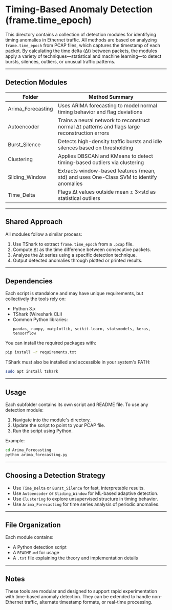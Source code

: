 # Timing-Based Anomaly Detection (frame.time_epoch)

This directory contains a collection of detection modules for identifying timing anomalies in Ethernet traffic. All methods are based on analyzing `frame.time_epoch` from PCAP files, which captures the timestamp of each packet. By calculating the time delta (Δt) between packets, the modules apply a variety of techniques—statistical and machine learning—to detect bursts, silences, outliers, or unusual traffic patterns.

---

## Detection Modules

| Folder              | Method Summary                                                      |
|---------------------|----------------------------------------------------------------------|
| Arima_Forecasting   | Uses ARIMA forecasting to model normal timing behavior and flag deviations |
| Autoencoder         | Trains a neural network to reconstruct normal Δt patterns and flags large reconstruction errors |
| Burst_Silence       | Detects high-density traffic bursts and idle silences based on thresholding |
| Clustering          | Applies DBSCAN and KMeans to detect timing-based outliers via clustering |
| Sliding_Window      | Extracts window-based features (mean, std) and uses One-Class SVM to identify anomalies |
| Time_Delta          | Flags Δt values outside mean ± 3×std as statistical outliers         |

---

## Shared Approach

All modules follow a similar process:

1. Use TShark to extract `frame.time_epoch` from a `.pcap` file.
2. Compute Δt as the time difference between consecutive packets.
3. Analyze the Δt series using a specific detection technique.
4. Output detected anomalies through plotted or printed results.

---

## Dependencies

Each script is standalone and may have unique requirements, but collectively the tools rely on:

- Python 3.x
- TShark (Wireshark CLI)
- Common Python libraries:
  ```
  pandas, numpy, matplotlib, scikit-learn, statsmodels, keras, tensorflow
  ```

You can install the required packages with:

```bash
pip install -r requirements.txt
```

TShark must also be installed and accessible in your system's PATH:

```bash
sudo apt install tshark
```

---

## Usage

Each subfolder contains its own script and README file. To use any detection module:

1. Navigate into the module's directory.
2. Update the script to point to your PCAP file.
3. Run the script using Python.

Example:

```bash
cd Arima_Forecasting
python arima_forecasting.py
```

---

## Choosing a Detection Strategy

- Use `Time_Delta` or `Burst_Silence` for fast, interpretable results.
- Use `Autoencoder` or `Sliding_Window` for ML-based adaptive detection.
- Use `Clustering` to explore unsupervised structure in timing behavior.
- Use `Arima_Forecasting` for time series analysis of periodic anomalies.

---

## File Organization

Each module contains:

- A Python detection script
- A `README.md` for usage
- A `.txt` file explaining the theory and implementation details

---

## Notes

These tools are modular and designed to support rapid experimentation with time-based anomaly detection. They can be extended to handle non-Ethernet traffic, alternate timestamp formats, or real-time processing.
